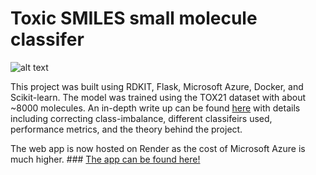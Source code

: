 # Toxic SMILES small molecule classifer

![alt text](https://github.com/adam-p/ts.png "App preview")

This project was built using RDKIT, Flask, Microsoft Azure, Docker, and Scikit-learn. The model was trained using the TOX21 dataset with about ~8000 molecules. An in-depth write up can be found [here](https://www.gurkamal.com/p53-gc.html) with details including correcting class-imbalance, different classifeirs used, performance metrics, and the theory behind the project.

The web app is now hosted on Render as the cost of Microsoft Azure is much higher. ### [The app can be found here!](https://toxic-smiles.onrender.com/)
